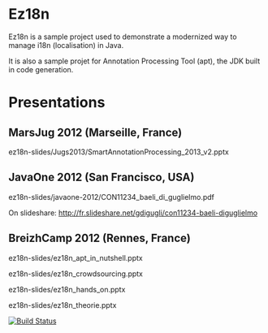 Ez18n
=====

Ez18n is a sample project used to demonstrate a modernized way to manage i18n (localisation) in Java.

It is also a sample projet for Annotation Processing Tool (apt), the JDK built in code generation.


Presentations 
=============

MarsJug 2012 (Marseille, France)
--------------------

ez18n-slides/Jugs2013/SmartAnnotationProcessing_2013_v2.pptx

JavaOne 2012 (San Francisco, USA)
--------------------

ez18n-slides/javaone-2012/CON11234_baeli_di_guglielmo.pdf

On slideshare: http://fr.slideshare.net/gdigugli/con11234-baeli-diguglielmo

BreizhCamp 2012 (Rennes, France)
--------------------
ez18n-slides/ez18n_apt_in_nutshell.pptx

ez18n-slides/ez18n_crowdsourcing.pptx

ez18n-slides/ez18n_hands_on.pptx

ez18n-slides/ez18n_theorie.pptx



[![Build Status](https://buildhive.cloudbees.com/job/lesfurets/job/ez18n/badge/icon)](https://buildhive.cloudbees.com/job/lesfurets/job/ez18n/)


